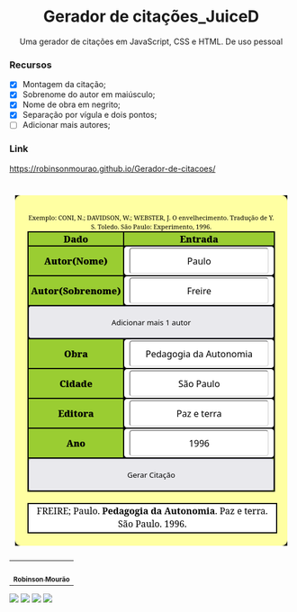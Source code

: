 <h1 align="center">Gerador de citações_JuiceD</h1>

<p align="center">Uma gerador de citações em JavaScript, CSS e HTML. De uso pessoal</p>

### Recursos
- [x] Montagem da citação;
- [x] Sobrenome do autor em maiúsculo;
- [x] Nome de obra em negrito;
- [x] Separação por vígula e dois pontos;
- [ ] Adicionar mais autores;

### Link

https://robinsonmourao.github.io/Gerador-de-citacoes/

<h1 align="center">
  <img alt="Gerador de citações JuiceD" src="./Gerador de citações JuiceD.png" />
</h1>

<table>
  <td align="center">
	    <a href="https://github.com/robinsonmourao">
		    <img style="border-radius: 50%;" src="https://avatars.githubusercontent.com/u/49078615?s=460&u=1163c04d9f35b577063b3f6550ae520c4dd2f866&v=4" width="100px;" alt=""/>
		    <br/><sub><b>Robinson Mourão</b></sub>
		</a></br>
    </td>
</table>

<div>
  <a href="https://www.youtube.com/channel/UCBpKEuXZoi1qBtf4jLx1IuQ" target="_blank"><img src="https://img.shields.io/badge/YouTube-FF0000?style=for-the-badge&logo=youtube&logoColor=white" target="_blank"></a>
  <a href="https://www.instagram.com/robinson_mds.java" target="_blank"><img src="https://img.shields.io/badge/-Instagram-%23E4405F?style=for-the-badge&logo=instagram&logoColor=white" target="_blank"></a>
  <a href = "mailto:bob.info.guaratiba@gmail.com"><img src="https://img.shields.io/badge/-Gmail-%23333?style=for-the-badge&logo=gmail&logoColor=white" target="_blank"></a>
  <a href = "https://www.linkedin.com/in/robinson-mour%C3%A3o-9585a3248/"><img src="https://img.shields.io/badge/LinkedIn-0077B5?style=for-the-badge&logo=linkedin&logoColor=white"></a>
</div>
